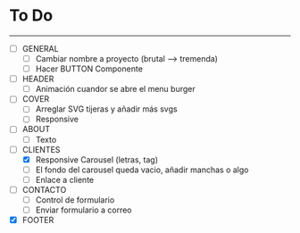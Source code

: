 # To Do
---
- [ ] GENERAL
  - [ ] Cambiar nombre a proyecto (brutal --> tremenda)
  - [ ] Hacer BUTTON Componente
- [ ] HEADER
  - [ ] Animación cuandor se abre el menu burger
- [ ] COVER
  - [ ] Arreglar SVG tijeras y añadir más svgs
  - [ ] Responsive
- [ ] ABOUT
  - [ ] Texto
- [ ] CLIENTES
  - [x] Responsive Carousel (letras, tag)
  - [ ] El fondo del carousel queda vacio, añadir manchas o algo
  - [ ] Enlace a cliente
- [ ] CONTACTO
  - [ ] Control de formulario
  - [ ] Enviar formulario a correo
- [x] FOOTER
